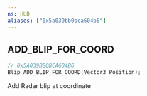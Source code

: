 ```yaml
---
ns: HUD
aliases: ["0x5a039bb0bca604b6"]
---
```

## ADD_BLIP_FOR_COORD

```c
// 0x5A039BB0BCA604B6
Blip ADD_BLIP_FOR_COORD(Vector3 Position);
```

Add Radar blip at coordinate


